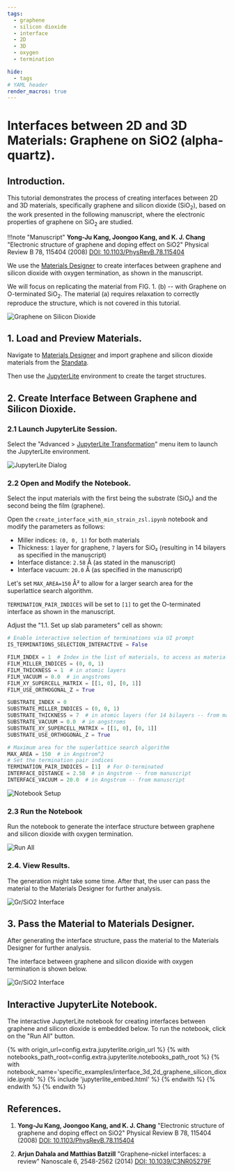 ```yaml
---
tags:
  - graphene
  - silicon dioxide
  - interface
  - 2D
  - 3D
  - oxygen
  - termination

hide:
  - tags
# YAML header
render_macros: true
---
```



# Interfaces between 2D and 3D Materials: Graphene on SiO2 (alpha-quartz).

## Introduction.

This tutorial demonstrates the process of creating interfaces between 2D and 3D materials, specifically graphene and silicon dioxide (SiO<sub>2</sub>), based on the work presented in the following manuscript, where the electronic properties of graphene on SiO<sub>2</sub> are studied.

!!!note "Manuscript"
    **Yong-Ju Kang, Joongoo Kang, and K. J. Chang**
    "Electronic structure of graphene and doping effect on SiO2"
    Physical Review B 78, 115404 (2008)
    [DOI: 10.1103/PhysRevB.78.115404](https://doi.org/10.1103/PhysRevB.78.115404)

We use the [Materials Designer](../../../materials-designer/overview.md) to create interfaces between graphene and silicon dioxide with oxygen termination, as shown in the manuscript.

We will focus on replicating the material from FIG. 1. (b) -- with Graphene on O-terminated SiO<sub>2</sub>. The material (a) requires relaxation to correctly reproduce the structure, which is not covered in this tutorial.

![Graphene on Silicon Dioxide](/images/tutorials/materials/interfaces/interface_2d_3d_graphene_silicon_dioxide/0-figure-from-manuscript.webp "Graphene on Silicon Dioxide, FIG. 1(b)")

## 1. Load and Preview Materials.

Navigate to [Materials Designer](../../../materials-designer/overview.md) and import graphene and silicon dioxide materials from the [Standata](../../../materials-designer/header-menu/input-output/standata-import.md).

Then use the [JupyterLite](../../../jupyterlite/overview.md) environment to create the target structures.

## 2. Create Interface Between Graphene and Silicon Dioxide.

### 2.1 Launch JupyterLite Session.

Select the "Advanced > [JupyterLite Transformation](../../../materials-designer/header-menu/advanced/jupyterlite-dialog.md)" menu item to launch the JupyterLite environment.

![JupyterLite Dialog](/images/jupyterlite/md-advanced-jl.webp "JupyterLite Dialog")

### 2.2 Open and Modify the Notebook.

Select the input materials with the first being the substrate (SiO₂) and the second being the film (graphene).

Open the `create_interface_with_min_strain_zsl.ipynb` notebook and modify the parameters as follows:

- Miller indices: `(0, 0, 1)` for both materials
- Thickness: `1` layer for graphene, `7` layers for SiO₂ (resulting in 14 bilayers as specified in the manuscript)
- Interface distance: `2.58` Å (as stated in the manuscript)
- Interface vacuum: `20.0` Å (as specified in the manuscript)

Let's set `MAX_AREA=150` Å² to allow for a larger search area for the superlattice search algorithm.

`TERMINATION_PAIR_INDICES` will be set to `[1]` to get the O-terminated interface as shown in the manuscript.

Adjust the "1.1. Set up slab parameters" cell as shown:

```python
# Enable interactive selection of terminations via UI prompt
IS_TERMINATIONS_SELECTION_INTERACTIVE = False

FILM_INDEX = 1  # Index in the list of materials, to access as materials[FILM_INDEX]
FILM_MILLER_INDICES = (0, 0, 1)
FILM_THICKNESS = 1  # in atomic layers
FILM_VACUUM = 0.0  # in angstroms
FILM_XY_SUPERCELL_MATRIX = [[1, 0], [0, 1]]
FILM_USE_ORTHOGONAL_Z = True

SUBSTRATE_INDEX = 0
SUBSTRATE_MILLER_INDICES = (0, 0, 1)
SUBSTRATE_THICKNESS = 7  # in atomic layers (for 14 bilayers -- from manuscript)
SUBSTRATE_VACUUM = 0.0  # in angstroms
SUBSTRATE_XY_SUPERCELL_MATRIX = [[1, 0], [0, 1]]
SUBSTRATE_USE_ORTHOGONAL_Z = True

# Maximum area for the superlattice search algorithm
MAX_AREA = 150  # in Angstrom^2
# Set the termination pair indices
TERMINATION_PAIR_INDICES = [1]  # For O-terminated
INTERFACE_DISTANCE = 2.58  # in Angstrom -- from manuscript
INTERFACE_VACUUM = 20.0  # in Angstrom -- from manuscript
```

![Notebook Setup](/images/tutorials/materials/interfaces/interface_2d_3d_graphene_silicon_dioxide/2-jl-setup-notebook.webp "Notebook Setup")

### 2.3 Run the Notebook

Run the notebook to generate the interface structure between graphene and silicon dioxide with oxygen termination.

![Run All](/images/jupyterlite/run-all.webp "Run All")

### 2.4. View Results.

The generation might take some time.
After that, the user can pass the material to the Materials Designer for further analysis.

![Gr/SiO2 Interface](/images/tutorials/materials/interfaces/interface_2d_3d_graphene_silicon_dioxide/3-jl-result-preview.webp "Gr/SiO2 Interface")

## 3. Pass the Material to Materials Designer.

After generating the interface structure, pass the material to the Materials Designer for further analysis.

The interface between graphene and silicon dioxide with oxygen termination is shown below.

![Gr/SiO2 Interface](/images/tutorials/materials/interfaces/interface_2d_3d_graphene_silicon_dioxide/4-wave-result-material.webp "Gr/SiO2 Interface")

## Interactive JupyterLite Notebook.


The interactive JupyterLite notebook for creating interfaces between graphene and silicon dioxide is embedded below. To run the notebook, click on the "Run All" button.


{% with origin_url=config.extra.jupyterlite.origin_url %}
{% with notebooks_path_root=config.extra.jupyterlite.notebooks_path_root %}
{% with notebook_name='specific_examples/interface_3d_2d_graphene_silicon_dioxide.ipynb' %}
{% include 'jupyterlite_embed.html' %}
{% endwith %}
{% endwith %}
{% endwith %}

## References.

1. **Yong-Ju Kang, Joongoo Kang, and K. J. Chang**
    "Electronic structure of graphene and doping effect on SiO2"
    Physical Review B 78, 115404 (2008)
    [DOI: 10.1103/PhysRevB.78.115404](https://doi.org/10.1103/PhysRevB.78.115404)


2. **Arjun Dahala  and  Matthias Batzill**
    "Graphene–nickel interfaces: a review"
    Nanoscale 6, 2548-2562 (2014)
    [DOI: 10.1039/C3NR05279F](https://doi.org/10.1039/C3NR05279F)

